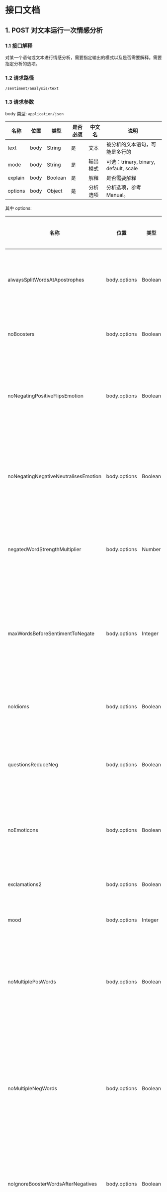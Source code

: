 # 接口文档

## 1. POST 对文本运行一次情感分析

### 1.1 接口解释

对某一个语句或文本进行情感分析，需要指定输出的模式以及是否需要解释。需要指定分析的选项。

### 1.2 请求路径

`/sentiment/analysis/text`

### 1.3 请求参数

body 类型: `application/json`

| 名称    | 位置 | 类型    | 是否必须 | 中文名   | 说明                                  |
| ------- | ---- | ------- | -------- | -------- | ------------------------------------- |
| text    | body | String  | 是       | 文本     | 被分析的文本语句，可能是多行的        |
| mode    | body | String  | 是       | 输出模式 | 可选：trinary, binary, default, scale |
| explain | body | Boolean | 是       | 解释     | 是否需要解释                          |
| options | body | Object  | 是       | 分析选项 | 分析选项，参考 Manual。               |

其中 options:

| 名称                                 | 位置         | 类型    | 是否必须 | 中文名                       | 说明                   |
| ------------------------------------ | ------------ | ------- | -------- | ---------------------------- | ---------------------- |
| alwaysSplitWordsAtApostrophes        | body.options | Boolean | 是       | 总是在撇号处分词             |                        |
| noBoosters                           | body.options | Boolean | 是       | 不使用助推词                 |                        |
| noNegatingPositiveFlipsEmotion       | body.options | Boolean | 是       | 不使用否定词反转情绪         |                        |
| noNegatingNegativeNeutralisesEmotion | body.options | Boolean | 是       | 不使用否定词中和消极词       |                        |
| negatedWordStrengthMultiplier        | body.options | Number  | 是       | 否定词的强度倍数             | 默认 0.5               |
| maxWordsBeforeSentimentToNegate      | body.options | Integer | 是       | 否定词与感情词之间的最大词数 | 默认 0                 |
| noIdioms                             | body.options | Boolean | 是       | 不使用习语                   |                        |
| questionsReduceNeg                   | body.options | Boolean | 是       | 在问句中减少消极情感         |                        |
| noEmoticons                          | body.options | Boolean | 是       | 不使用表情符号               |                        |
| exclamations2                        | body.options | Boolean | 是       | 感叹号分数加二               |                        |
| mood                                 | body.options | Integer | 是       | 心情                         | 可选值：-1, 0, 1       |
| noMultiplePosWords                   | body.options | Boolean | 是       | 不允许多个积极词增加积极情感 |                        |
| noMultipleNegWords                   | body.options | Boolean | 是       | 不允许多个消极词增加消极情感 |                        |
| noIgnoreBoosterWordsAfterNegatives   | body.options | Boolean | 是       | 不忽略否定词后的助推词       |                        |
| noDictionary                         | body.options | Boolean | 是       | 不使用字典纠正拼写           |                        |
| noDeleteExtraDuplicateLetters        | body.options | Boolean | 是       | 不删除单词中额外的重复字母   |                        |
| illegalDoubleLettersInWordMiddle     | body.options | String  | 是       | 单词中的非法重复字母         | 默认 ahijkquvxyz       |
| illegalDoubleLettersAtWordEnd        | body.options | String  | 是       | 单词末尾的非法重复字母       | 默认 achijkmnpqruvwxyz |
| noMultipleLetters                    | body.options | Boolean | 是       | 不允许重复单词               |                        |

示例1：

```json
{
    "text": "I don't hate you.",
	"mode": "default",
	"explain": true,
	"options": {
		"alwaysSplitWordsAtApostrophes": true,
		"noBoosters": true,
		"noNegatingPositiveFlipsEmotion": true,
		"noNegatingNegativeNeutralisesEmotion": true,
		"negatedWordStrengthMultiplier": 0.6,
		"maxWordsBeforeSentimentToNegate": 3,
		"noIdioms": true,
		"questionsReduceNeg": true,
		"noEmoticons": true,
		"exclamations2": true,
		"mood": -1,
		"noMultiplePosWords": true,
		"noMultipleNegWords": true,
		"noIgnoreBoosterWordsAfterNegatives": true,
		"noDictionary": true,
		"noDeleteExtraDuplicateLetters": true,
		"illegalDoubleLettersInWordMiddle": "ahijkquvxyz",
		"illegalDoubleLettersAtWordEnd": "achijkmnpqruvwxyz",
		"noMultipleLetters": true
	}
}
```



示例2：text 包含换行符

```json
{
    "text": "I don't hate you.\ndoesn't work. how do I do this?\nExcellent! Just what i needed!",
	"mode": "trinary",
	"explain": false,
    "options": {
		"alwaysSplitWordsAtApostrophes": false,
		"noBoosters": false,
		"noNegatingPositiveFlipsEmotion": false,
		"noNegatingNegativeNeutralisesEmotion": false,
		"negatedWordStrengthMultiplier": 0.5,
		"maxWordsBeforeSentimentToNegate": 0,
		"noIdioms": false,
		"questionsReduceNeg": false,
		"noEmoticons": false,
		"exclamations2": false,
		"mood": -1,
		"noMultiplePosWords": false,
		"noMultipleNegWords": false,
		"noIgnoreBoosterWordsAfterNegatives": false,
		"noDictionary": false,
		"noDeleteExtraDuplicateLetters": false,
		"illegalDoubleLettersInWordMiddle": "ahijkquvxyz",
		"illegalDoubleLettersAtWordEnd": "achijkmnpqruvwxyz",
		"noMultipleLetters": false
	}
}
```



### 1.4 响应

```java
Result<List<TextAnalysisVO>>;

class TextAnalysisVO {
    int val1;
    int val2;
    int val3; // default 模式为 0
    String explain;   
}
```

示例：

```json
{
  "code": 0,
  "msg": "success",
  "data": [
        {
            "val1": 1,
            "val2": -4,
            "val3": -1,
            "explain": "I don t hate[-4] you .[sentence: 1,-4] [result: max + and - of any sentence][overall result = -1 as pos<-neg]"
        },
        {
            "val1": 1,
            "val2": -1,
            "val3": 0,
            "explain": "doesn t work .[sentence: 1,-1] how do I do this ?[sentence: 1,-1] [result: max + and - of any sentence][trinary result = 0 as pos=1 neg=-1]"
        },
        {
            "val1": 5,
            "val2": -2,
            "val3": 1,
            "explain": "Excellent[4] ![+1 punctuation emphasis] [sentence: 5,-1] Just what i needed ![-1 punctuation mood emphasis] [sentence: 1,-2] [result: max + and - of any sentence][overall result = 1 as pos>-neg]"
        }
    ]
}
```

### 1.5 错误情况



